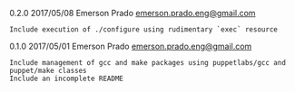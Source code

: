 0.2.0 2017/05/08 Emerson Prado emerson.prado.eng@gmail.com

    Include execution of ./configure using rudimentary `exec` resource

0.1.0 2017/05/01 Emerson Prado emerson.prado.eng@gmail.com

    Include management of gcc and make packages using puppetlabs/gcc and puppet/make classes
    Include an incomplete README
